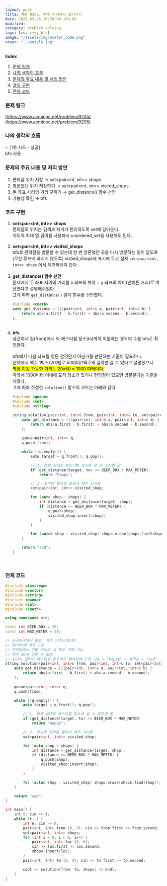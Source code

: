 ```yaml
---
layout: post
title: 백준 9205. 맥주 마시면서 걸어가기
date: 2021-03-26 16:20:00 +09:00
modified: 
category: problem solving
tags: [ps, c++, bfs]
image: "/assets/img/avatar_code.png"
cover: "../puzzle.jpg"
---
```


**Index**
1. [문제 링크](#문제-링크)
1. [나의 생각의 흐름](#나의-생각의-흐름)
1. [문제의 주요 내용 및 처리 방안](#문제의-주요-내용-및-처리-방안)
1. [코드 구현](#코드-구현)
1. [전체 코드](#전체-코드)

### 문제 링크
[https://www.acmicpc.net/problem/9205](https://www.acmicpc.net/problem/9205)

### 나의 생각의 흐름
💡 [1차 시도 - 성공]<br>
    bfs 사용<br>

### 문제의 주요 내용 및 처리 방안
1. 편의점 위치 저장 → set<pair<int, int>> shops
1. 방문했던 위치 저장하기 → set<pair<int, int>> visited_shops
1. 두 좌표 사리의 거리 구하기 → get_distance() 함수 선언
1. 가능성 확인 → bfs

### 코드 구현 
1. **set<pair<int, int>> shops**<br>
    편의점의 위치는 검색과 제거가 편리하도록 set에 담아둔다.<br>
    지도의 최대 열 길이를 사용해서 unordered_set을 사용해도 된다.<br>
    <br>
1. **set<pair<int, int>> visited_shops**<br>
    bfs로 편의점을 방문할 수 있는데 한 번 방문했던 곳을 다시 방문하는 일이 없도록 (무한 루프에 빠지지 않도록) vistied_shops에 표시해 두고 실제 `set<pair<int, int>> shops` 에서 제거해줘야 한다.<br>
    <br>
1. **get_distance() 함수 선언**<br>
    문제에서 두 좌표 사이의 거리를 x 좌표의 차이 + y 좌표의 차이(맨해튼 거리)로 계산한다고 설명해주었다.<br>
    그에 따라 `get_distance()` 람다 함수를 선언했다.<br>
    ```c++
    #include <cmath>
    auto get_distance = [](pair<int, int>& a, pair<int, int>& b) {
        return abs(a.first - b.first) + abs(a.second - b.second);
    };
    ```
    <br>
1. **bfs**<br>
    상근이네 집(from)에서 락 페스티펄 장소(to)까지 이동하는 경우의 수를 bfs로 확인한다.<br>
    <br>
    bfs에서 다음 좌표를 방문 할것인가 아닌가를 판단하는 기준이 필요하다.<br>
    문제에서 맥주 1박스(20개)로 50미터/1맥주의 길이만 갈 수 있다고 설명했으니<br> <mark>최장 이동 가능한 거리는 20x50 = 1000 미터이다.</mark><br>
    따라서 1000미터 이내에 도착 장소가 있거나 편의점이 있으면 방문한다는 기준을 세웠다.<br>
    그에 따라 작성한 `solution()` 함수의 코드는 아래와 같다.<br> 
    ```c++
    #include <queue>
    #include <set>
    #include <string>

    string solution(pair<int, int>& from, pair<int, int>& to, set<pair<int, int>>& shops) {
        auto get_distance = [](pair<int, int>& a, pair<int, int>& b) {
            return abs(a.first - b.first) + abs(a.second - b.second);
        };
        
        queue<pair<int, int>> q;
        q.push(from);

        while (!q.empty()) {
            auto target = q.front(); q.pop();

            // 1. 현재 상태로 페스티벌 장소에 갈 수 있으면 끝
            if (get_distance(target, to) <= BEER_BOX * MAX_METER) 
                return "happy";

            // 2. 못가면 편의점 들려서 맥주 사야함
            set<pair<int, int>> visited_shop;

            for (auto shop : shops) {
                int distance = get_distance(target, shop);
                if (distance <= BEER_BOX * MAX_METER) {
                    q.push(shop);
                    visited_shop.insert(shop);
                }
            }

            for (auto& shop : visited_shop) shops.erase(shops.find(shop));
        }

        return "sad";
    }
    ```
    <br>

### 전체 코드
```c++
#include <iostream>
#include <vector>
#include <string>
#include <queue>
#include <set>
#include <cmath>

using namespace std;

const int BEER_BOX = 20;
const int MAX_METER = 50;

// 상근이네에서 출발, 맥주 1박스(20개)
// 50미터에 맥주 1병
// 편의점에서 빈병 버리고 새 맥주 구매 가능
// 맥주 20개 넘을 수 없음
// 상근이 집에서 페스티벌 장소까지 행복하게 도착 가능 = "happy" / 불가능 = "sad"
string solution(pair<int, int>& from, pair<int, int>& to, set<pair<int, int>>& shops) {
    auto get_distance = [](pair<int, int>& a, pair<int, int>& b) {
        return abs(a.first - b.first) + abs(a.second - b.second);
    };
    
    queue<pair<int, int>> q;
    q.push(from);

    while (!q.empty()) {
        auto target = q.front(); q.pop();

        // 1. 현재 상태로 페스티벌 장소에 갈 수 있으면 끝
        if (get_distance(target, to) <= BEER_BOX * MAX_METER) 
            return "happy";

        // 2. 못가면 편의점 들려서 맥주 사야함
        set<pair<int, int>> visited_shop;

        for (auto shop : shops) {
            int distance = get_distance(target, shop);
            if (distance <= BEER_BOX * MAX_METER) {
                q.push(shop);
                visited_shop.insert(shop);
            }
        }

        for (auto& shop : visited_shop) shops.erase(shops.find(shop));
    }

    return "sad";
}

int main() {
    int t; cin >> t;
    while (t--) {
        int n; cin >> n;
        pair<int, int> from {0, 0}; cin >> from.first >> from.second;
        set<pair<int, int>> shops;
        for (int i = 0; i < n; i++) {
            pair<int, int> loc {0, 0};
            cin >> loc.first >> loc.second;
            shops.insert(loc);
        }
        pair<int, int> to {0, 0}; cin >> to.first >> to.second;

        cout << solution(from, to, shops) << endl;
    }
}
```
